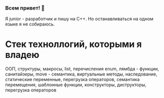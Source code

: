 ### Всем привет! 👋

Я junior - разработчик и пишу на С++. Но останавливаться на одном языке я не собираюсь. 
# Стек техноллогий, которыми я владею 
ООП, структуры, макросы, list, перечисления enum, лямбда - функции, санитайзеры, move - семантика, виртуальные методы, наследование, статические переменные, перегрузка операторов, семантика перемещения,  шаблонные функции, конструкторы, диструкторы, перегрузка операторов
